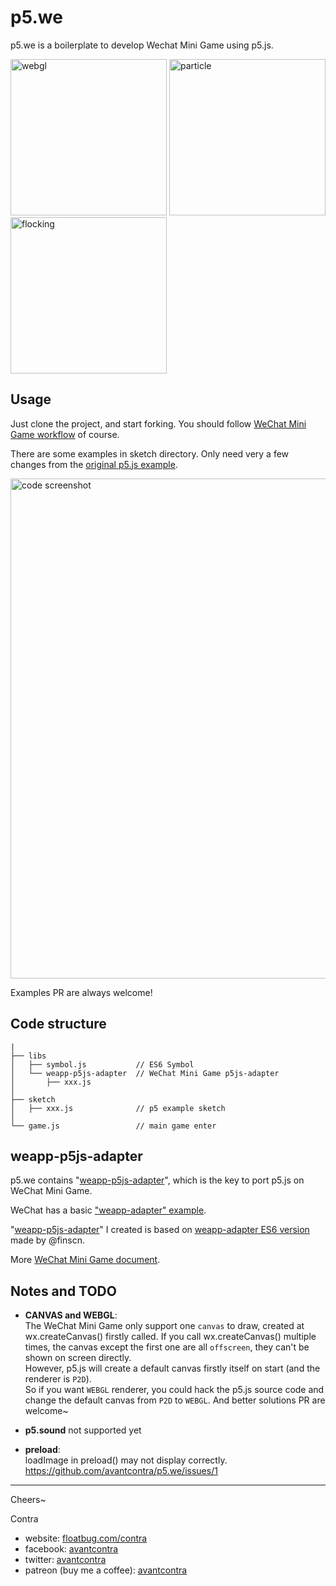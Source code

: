 # p5.we
p5.we is a boilerplate to develop Wechat Mini Game using p5.js.

<span>
<img src="http://floatcc.intplusplus.org/webgl-1548556237071.2019-01-27-11_32_18.gif" alt="webgl" width="250">

<img src="http://floatcc.intplusplus.org/particle-small-2019-01-26-18-51-38-607.gif" alt="particle" width="250">

<img src="http://floatcc.intplusplus.org/flocking-Screenrecorder-2019-01-26-23-50-03-343.2019-01-27%2011_35_38.gif" alt="flocking" width="250">
</span>

## Usage
Just clone the project, and start forking. You should follow [WeChat Mini Game workflow](https://developers.weixin.qq.com/minigame/en/dev/index.html?t=19012522) of course.

There are some examples in sketch directory. Only need very a few changes from the [original p5.js example](https://p5js.org/examples/structure-setup-and-draw.html).

<img src="http://floatcc.intplusplus.org/codecomp.png" alt="code screenshot" width="800">

Examples PR are always welcome!

## Code structure
```
|
├── libs
│   ├── symbol.js           // ES6 Symbol
│   └── weapp-p5js-adapter  // WeChat Mini Game p5js-adapter
│       ├── xxx.js   
│
├── sketch  
│   ├── xxx.js              // p5 example sketch
│
└── game.js                 // main game enter

```

## weapp-p5js-adapter
p5.we contains "[weapp-p5js-adapter](https://github.com/avantcontra/p5.we/tree/master/libs/weapp-p5js-adapter)", which is the key to port p5.js on WeChat Mini Game. 

WeChat has a basic ["weapp-adapter" example](https://developers.weixin.qq.com/minigame/dev/tutorial/base/adapter.html).

"[weapp-p5js-adapter](https://github.com/avantcontra/p5.we/tree/master/libs/weapp-p5js-adapter)" I created is based on [weapp-adapter ES6 version](https://github.com/finscn/weapp-adapter) made by @finscn.

More [WeChat Mini Game document](https://developers.weixin.qq.com/minigame/dev/index.html?t=19012522).

## Notes and TODO
- **CANVAS and WEBGL**:  
The WeChat Mini Game only support one `canvas` to draw, created at wx.createCanvas() firstly called. If you call wx.createCanvas() multiple times, the canvas except the first one are all `offscreen`, they can't be shown on screen directly.  
However, p5.js will create a default canvas firstly itself on start (and the renderer is `P2D`).  
So if you want `WEBGL` renderer, you could hack the p5.js source code and change the default canvas from `P2D` to `WEBGL`.
And better solutions PR are welcome~

- **p5.sound** not supported yet
- **preload**:  
loadImage in preload() may not display correctly.
https://github.com/avantcontra/p5.we/issues/1

----
Cheers~

Contra

- website: [floatbug.com/contra](https://www.floatbug.com/contra)
- facebook: [avantcontra](https://facebook.com/avantcontra)
- twitter: [avantcontra](https://twitter.com/avantcontra)  
- patreon (buy me a coffee): [avantcontra](https://www.patreon.com/avantcontra)

